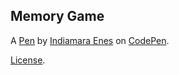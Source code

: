 Memory Game
-----------


A [Pen](https://codepen.io/indiamaraenes/pen/MYaoNKY) by [Indiamara Enes](https://codepen.io/indiamaraenes) on [CodePen](https://codepen.io).

[License](https://codepen.io/license/pen/MYaoNKY).
